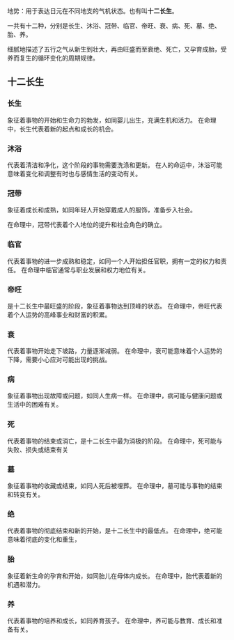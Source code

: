 地势：用于表达日元在不同地支的气机状态。也有叫**十二长生**。

一共有十二种，分别是长生、沐浴、冠带、临官、帝旺、衰、病、死、墓、绝、胎、养。

细腻地描述了五行之气从新生到壮大，再由旺盛而至衰绝、死亡，又孕育成胎，受养而复生的循环变化的周期规律。


## 十二长生
### 长生

象征着事物的开始和生命力的勃发，如同婴儿出生，充满生机和活力。
在命理中，长生代表着新的起点和成长的机会。

### 沐浴

代表着清洁和净化，这个阶段的事物需要洗涤和更新。
在人的命运中，沐浴可能意味着变化和调整有时也与感情生活的变动有关。

### 冠带

象征着成长和成熟，如同年轻人开始穿戴成人的服饰，准备步入社会。

在命理中，冠带代表着个人地位的提升和社会角色的确立。

### 临官

代表着事物的进一步成熟和稳定，如同一个人开始担任官职，拥有一定的权力和责任。
在命理中临官通常与职业发展和权力地位有关。

### 帝旺

是十二长生中最旺盛的阶段，象征着事物达到顶峰的状态。
在命理中，帝旺代表着个人运势的高峰事业和财富的积累。

### 衰

代表着事物开始走下坡路，力量逐渐减弱。
在命理中，衰可能意味着个人运势的下降，需要小心应对可能出现的挑战。

### 病

象征着事物出现故障或问题，如同人生病一样。
在命理中，病可能与健康问题或生活中的困难有关。

### 死

代表着事物的结束或消亡，是十二长生中最为消极的阶段。
在命理中，死可能与失败、损失或结束有关

### 墓

象征着事物的收藏或结束，如同人死后被埋葬。
在命理中，墓可能与事物的结束和转变有关。

### 绝

代表着事物的彻底结束和新的开始，是十二长生中的最低点。
在命理中，绝可能意味着彻底的变化和重生，

### 胎

象征着新生命的孕育和开始，如同胎儿在母体内成长。
在命理中，胎代表着新的机遇和潜力。

### 养

代表着事物的培养和成长，如同养育孩子。
在命理中，养可能与教育、成长和准备有关。